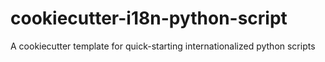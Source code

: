 # cookiecutter-i18n-python-script
A cookiecutter template for quick-starting internationalized python scripts
